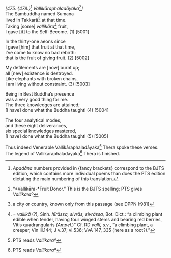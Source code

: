 *\[475. {478.}*[^1] *Vallikāraphaladāyaka*[^2]*\]*  
The Sambuddha named Sumana  
lived in Takkarā[^3] at that time.  
Taking \[some\] *vallikāra*[^4] fruit,  
I gave \[it\] to the Self-Become. (1) \[5001\]

In the thirty-one aeons since  
I gave \[him\] that fruit at that time,  
I’ve come to know no bad rebirth:  
that is the fruit of giving fruit. (2) \[5002\]

My defilements are \[now\] burnt up;  
all \[new\] existence is destroyed.  
Like elephants with broken chains,  
I am living without constraint. (3) \[5003\]

Being in Best Buddha’s presence  
was a very good thing for me.  
The three knowledges are attained;  
\[I have\] done what the Buddha taught! (4) \[5004\]

The four analytical modes,  
and these eight deliverances,  
six special knowledges mastered,  
\[I have\] done what the Buddha taught! (5) \[5005\]

Thus indeed Venerable Vallikāraphaladāyaka[^5] Thera spoke these verses.  
The legend of Vallikāraphaladāyaka[^6] Thera is finished.  
[^1]: *Apadāna* numbers provided in {fancy brackets} correspond to the
    BJTS edition, which contains more individual poems than does the PTS
    edition dictating the main numbering of this translation.  
[^2]: “*Vallikāra-*Fruit Donor.” This is the BJTS spelling; PTS gives
    *Vallikaraº*  
[^3]: a city or country, known only from this passage (see DPPN I:981)  
[^4]: = *vallikā* (?)*,* Sinh. *hīrässa, sivräs, sivrässa,* Bot. Dict.:
    “a climbing plant edible when tender, having four winged stems and
    bearing red berries, Vitis quadrangularis *(Ampel.*)” Cf. RD
    *vallī,* s.v., “a climbing plant, a creeper, Vin iii.144; J v.37;
    vi.536; VvA 147, 335 (here as a root?).”  
[^5]: PTS reads *Vallikaraº*  
[^6]: PTS reads *Vallikaraº*
